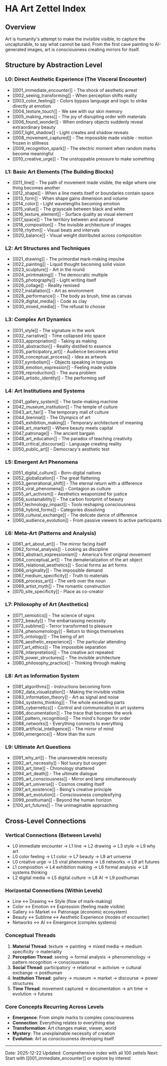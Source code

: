 # HA Art Zettel Index

## Overview
Art is humanity's attempt to make the invisible visible, to capture the uncapturable, to say what cannot be said. From the first cave painting to AI-generated images, art is consciousness creating mirrors for itself.

## Structure by Abstraction Level

### L0: Direct Aesthetic Experience (The Visceral Encounter)
- [[001_immediate_encounter]] - The shock of aesthetic arrest
- [[002_seeing_transforming]] - When perception shifts reality
- [[003_color_feeling]] - Colors bypass language and logic to strike directly at emotion
- [[004_texture_touch]] - We see with our skin memory
- [[005_making_mess]] - The joy of disrupting order with materials
- [[006_found_wonder]] - When ordinary objects suddenly reveal extraordinary beauty
- [[007_light_shadow]] - Light creates and shadow reveals
- [[008_movement_captured]] - The impossible made visible - motion frozen in stillness
- [[009_recognition_spark]] - The electric moment when random marks become meaningful
- [[010_creative_urge]] - The unstoppable pressure to make something

### L1: Basic Art Elements (The Building Blocks)
- [[011_line]] - The path of movement made visible, the edge where one thing becomes another
- [[012_shape]] - When a line meets itself or boundaries contain space
- [[013_form]] - When shape gains dimension and volume
- [[014_color]] - Light wavelengths becoming emotion
- [[015_value]] - The grayscale between black and white
- [[016_texture_element]] - Surface quality as visual element
- [[017_space]] - The territory between and around
- [[018_composition]] - The invisible architecture of images
- [[019_rhythm]] - Visual beats and intervals
- [[020_balance]] - Visual weight distributed across composition

### L2: Art Structures and Techniques
- [[021_drawing]] - The primordial mark-making impulse
- [[022_painting]] - Liquid thought becoming solid vision
- [[023_sculpture]] - Art in the round
- [[024_printmaking]] - The democratic multiple
- [[025_photography]] - Light writing itself
- [[026_collage]] - Reality remixed
- [[027_installation]] - Art as environment
- [[028_performance]] - The body as brush, time as canvas
- [[029_digital_media]] - Code as clay
- [[030_mixed_media]] - The refusal to choose

### L3: Complex Art Dynamics
- [[031_style]] - The signature in the work
- [[032_narrative]] - Time collapsed into space
- [[033_appropriation]] - Taking as making
- [[034_abstraction]] - Reality distilled to essence
- [[035_participatory_art]] - Audience becomes artist
- [[036_conceptual_process]] - Idea as artwork
- [[037_symbolism]] - Objects speaking in tongues
- [[038_emotion_expression]] - Feeling made visible
- [[039_reproduction]] - The aura problem
- [[040_artistic_identity]] - The performing self

### L4: Art Institutions and Systems
- [[041_gallery_system]] - The taste-making machine
- [[042_museum_institution]] - The temple of culture
- [[043_art_fair]] - The temporary mall of culture
- [[044_biennial]] - The Olympics of art
- [[045_exhibition_making]] - Temporary architecture of meaning
- [[046_art_market]] - Where beauty meets capital
- [[047_patronage]] - The ancient bargain
- [[048_art_education]] - The paradox of teaching creativity
- [[049_critical_discourse]] - Language creating reality
- [[050_public_art]] - Democracy's aesthetic test

### L5: Emergent Art Phenomena
- [[051_digital_culture]] - Born-digital natives
- [[052_globalization]] - The great flattening
- [[053_generational_shift]] - The eternal return with a difference
- [[054_viral_phenomena]] - Contagion as culture
- [[055_art_activism]] - Aesthetics weaponized for justice
- [[056_sustainability]] - The carbon footprint of beauty
- [[057_technology_impact]] - Tools reshaping consciousness
- [[058_hybrid_forms]] - Categories dissolving
- [[059_cultural_exchange]] - The delicate dance of difference
- [[060_audience_evolution]] - From passive viewers to active participants

### L6: Meta-Art (Patterns and Analysis)
- [[061_art_about_art]] - The mirror facing itself
- [[062_formal_analysis]] - Looking as discipline
- [[063_abstract_expressionism]] - America's first original movement
- [[064_conceptual_art]] - The dematerialization of the art object
- [[065_relational_aesthetics]] - Social forms as art forms
- [[066_originality]] - The impossible demand
- [[067_medium_specificity]] - Truth to materials
- [[068_process_art]] - The verb over the noun
- [[069_artist_myth]] - The romantic construction
- [[070_site_specificity]] - Place as co-creator

### L7: Philosophy of Art (Aesthetics)
- [[071_semiotics]] - The science of signs
- [[072_beauty]] - The embarrassing necessity
- [[073_sublime]] - Terror transformed to pleasure
- [[074_phenomenology]] - Return to things themselves
- [[075_ontology]] - The being of art
- [[076_aesthetic_experience]] - The particular attending
- [[077_art_ethics]] - The impossible separation
- [[078_interpretation]] - The creative act repeated
- [[079_power_structures]] - The invisible architecture
- [[080_philosophy_practice]] - Thinking through making

### L8: Art as Information System
- [[081_algorithms]] - Instructions becoming form
- [[082_data_visualization]] - Making the invisible visible
- [[083_information_theory]] - Art as signal and noise
- [[084_systems_thinking]] - The whole exceeding parts
- [[085_cybernetics]] - Control and communication in art systems
- [[086_documentation]] - The trace that becomes the work
- [[087_pattern_recognition]] - The mind's hunger for order
- [[088_networks]] - Everything connects to everything
- [[089_artificial_intelligence]] - The mirror of mind
- [[090_emergence]] - More than the sum

### L9: Ultimate Art Questions
- [[091_why_art]] - The unanswerable necessity
- [[092_art_necessity]] - Not luxury but oxygen
- [[093_art_time]] - Chronology shattered
- [[094_art_death]] - The ultimate dialogue
- [[095_art_consciousness]] - Mirror and lamp simultaneously
- [[096_art_universe]] - Cosmos creating itself
- [[097_art_existence]] - Being's creative principle
- [[098_art_evolution]] - Consciousness complexifying
- [[099_posthuman]] - Beyond the human horizon
- [[100_art_futures]] - The unimaginable approaching

## Cross-Level Connections

### Vertical Connections (Between Levels)
- L0 immediate encounter → L1 line → L2 drawing → L3 style → L9 why art
- L0 color feeling → L1 color → L7 beauty → L9 art universe
- L0 creative urge → L5 viral phenomena → L8 networks → L9 art futures
- L1 composition → L4 exhibition making → L6 formal analysis → L8 systems thinking
- L2 digital media → L5 digital culture → L8 AI → L9 posthuman

### Horizontal Connections (Within Levels)
- Line ↔ Drawing ↔ Style (flow of mark-making)
- Color ↔ Emotion ↔ Expression (feeling made visible)
- Gallery ↔ Market ↔ Patronage (economic ecosystem)
- Beauty ↔ Sublime ↔ Aesthetic Experience (modes of encounter)
- Networks ↔ AI ↔ Emergence (complex systems)

### Conceptual Threads
1. **Material Thread**: texture → painting → mixed media → medium specificity → materiality
2. **Perception Thread**: seeing → formal analysis → phenomenology → pattern recognition → consciousness
3. **Social Thread**: participatory → relational → activism → cultural exchange → posthuman
4. **Institution Thread**: gallery → museum → market → discourse → power structures
5. **Time Thread**: movement captured → documentation → art time → evolution → futures

### Core Concepts Recurring Across Levels
- **Emergence**: From simple marks to complex consciousness
- **Connection**: Everything relates to everything else
- **Transformation**: Art changes maker, viewer, world
- **Mystery**: The unexplainable necessity of creation
- **Evolution**: Art as consciousness developing itself

---
Date: 2025-12-22
Updated: Comprehensive index with all 100 zettels
Next: Start with [[001_immediate_encounter]] or explore by interest